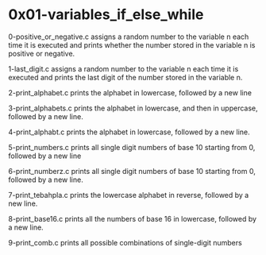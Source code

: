 # 0x01-variables_if_else_while

0-positive_or_negative.c assigns a random number to the variable n each time it is executed and prints whether the number stored in the variable n is positive or negative.

1-last_digit.c assigns a random number to the variable n each time it is executed and prints the last digit of the number stored in the variable n.

2-print_alphabet.c prints the alphabet in lowercase, followed by a new line

3-print_alphabets.c prints the alphabet in lowercase, and then in uppercase, followed by a new line.

4-print_alphabt.c prints the alphabet in lowercase, followed by a new line.

5-print_numbers.c prints all single digit numbers of base 10 starting from 0, followed by a new line

6-print_numberz.c prints all single digit numbers of base 10 starting from 0, followed by a new line.

7-print_tebahpla.c  prints the lowercase alphabet in reverse, followed by a new line.

8-print_base16.c prints all the numbers of base 16 in lowercase, followed by a new line.

9-print_comb.c prints all possible combinations of single-digit numbers
